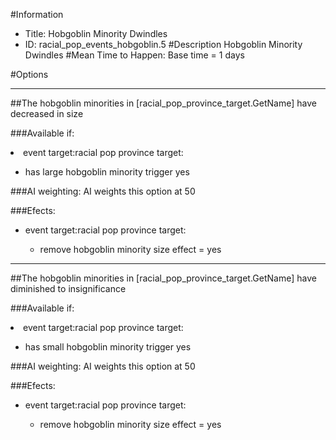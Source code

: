#Information
 - Title: Hobgoblin Minority Dwindles
 - ID: racial_pop_events_hobgoblin.5
#Description
Hobgoblin Minority Dwindles
#Mean Time to Happen:
Base time = 1 days

#Options

___
##The hobgoblin minorities in [racial_pop_province_target.GetName] have decreased in size

###Available if:
<li>event target:racial pop province target:</li><ul><li>has large hobgoblin minority trigger yes</li></ul>

###AI weighting:
AI weights this option at 50


###Efects:<ul><li>event target:racial pop province target:</li><ul><li>remove hobgoblin minority size effect = yes</li></ul></ul>

___
##The hobgoblin minorities in [racial_pop_province_target.GetName] have diminished to insignificance

###Available if:
<li>event target:racial pop province target:</li><ul><li>has small hobgoblin minority trigger yes</li></ul>

###AI weighting:
AI weights this option at 50


###Efects:<ul><li>event target:racial pop province target:</li><ul><li>remove hobgoblin minority size effect = yes</li></ul></ul>
